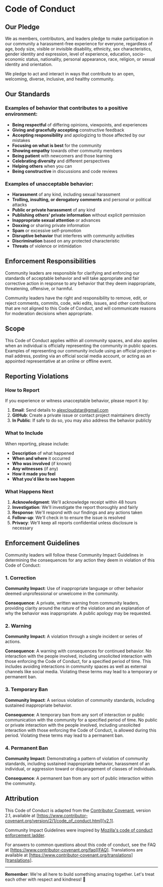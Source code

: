 # Code of Conduct

## Our Pledge

We as members, contributors, and leaders pledge to make participation in our community a harassment-free experience for everyone, regardless of age, body size, visible or invisible disability, ethnicity, sex characteristics, gender identity and expression, level of experience, education, socio-economic status, nationality, personal appearance, race, religion, or sexual identity and orientation.

We pledge to act and interact in ways that contribute to an open, welcoming, diverse, inclusive, and healthy community.

## Our Standards

### Examples of behavior that contributes to a positive environment:

- **Being respectful** of differing opinions, viewpoints, and experiences
- **Giving and gracefully accepting** constructive feedback
- **Accepting responsibility** and apologizing to those affected by our mistakes
- **Focusing on what is best** for the community
- **Showing empathy** towards other community members
- **Being patient** with newcomers and those learning
- **Celebrating diversity** and different perspectives
- **Helping others** when you can
- **Being constructive** in discussions and code reviews

### Examples of unacceptable behavior:

- **Harassment** of any kind, including sexual harassment
- **Trolling, insulting, or derogatory comments** and personal or political attacks
- **Public or private harassment** of any kind
- **Publishing others' private information** without explicit permission
- **Inappropriate sexual attention** or advances
- **Doxxing** or sharing private information
- **Spam** or excessive self-promotion
- **Disruptive behavior** that interferes with community activities
- **Discrimination** based on any protected characteristic
- **Threats** of violence or intimidation

## Enforcement Responsibilities

Community leaders are responsible for clarifying and enforcing our standards of acceptable behavior and will take appropriate and fair corrective action in response to any behavior that they deem inappropriate, threatening, offensive, or harmful.

Community leaders have the right and responsibility to remove, edit, or reject comments, commits, code, wiki edits, issues, and other contributions that are not aligned to this Code of Conduct, and will communicate reasons for moderation decisions when appropriate.

## Scope

This Code of Conduct applies within all community spaces, and also applies when an individual is officially representing the community in public spaces. Examples of representing our community include using an official project e-mail address, posting via an official social media account, or acting as an appointed representative at an online or offline event.

## Reporting Violations

### How to Report

If you experience or witness unacceptable behavior, please report it by:

1. **Email**: Send details to alexcloudstar@gmail.com
2. **GitHub**: Create a private issue or contact project maintainers directly
3. **In Public**: If safe to do so, you may also address the behavior publicly

### What to Include

When reporting, please include:

- **Description** of what happened
- **When and where** it occurred
- **Who was involved** (if known)
- **Any witnesses** (if any)
- **How it made you feel**
- **What you'd like to see happen**

### What Happens Next

1. **Acknowledgment**: We'll acknowledge receipt within 48 hours
2. **Investigation**: We'll investigate the report thoroughly and fairly
3. **Response**: We'll respond with our findings and any actions taken
4. **Follow-up**: We'll check in to ensure the issue is resolved
5. **Privacy**: We'll keep all reports confidential unless disclosure is necessary

## Enforcement Guidelines

Community leaders will follow these Community Impact Guidelines in determining the consequences for any action they deem in violation of this Code of Conduct:

### 1. Correction

**Community Impact**: Use of inappropriate language or other behavior deemed unprofessional or unwelcome in the community.

**Consequence**: A private, written warning from community leaders, providing clarity around the nature of the violation and an explanation of why the behavior was inappropriate. A public apology may be requested.

### 2. Warning

**Community Impact**: A violation through a single incident or series of actions.

**Consequence**: A warning with consequences for continued behavior. No interaction with the people involved, including unsolicited interaction with those enforcing the Code of Conduct, for a specified period of time. This includes avoiding interactions in community spaces as well as external channels like social media. Violating these terms may lead to a temporary or permanent ban.

### 3. Temporary Ban

**Community Impact**: A serious violation of community standards, including sustained inappropriate behavior.

**Consequence**: A temporary ban from any sort of interaction or public communication with the community for a specified period of time. No public or private interaction with the people involved, including unsolicited interaction with those enforcing the Code of Conduct, is allowed during this period. Violating these terms may lead to a permanent ban.

### 4. Permanent Ban

**Community Impact**: Demonstrating a pattern of violation of community standards, including sustained inappropriate behavior, harassment of an individual, or aggression toward or disparagement of classes of individuals.

**Consequence**: A permanent ban from any sort of public interaction within the community.

## Attribution

This Code of Conduct is adapted from the [Contributor Covenant][homepage], version 2.1, available at [https://www.contributor-covenant.org/version/2/1/code_of_conduct.html][v2.1].

Community Impact Guidelines were inspired by [Mozilla's code of conduct enforcement ladder][Mozilla CoC].

For answers to common questions about this code of conduct, see the FAQ at [https://www.contributor-covenant.org/faq][FAQ]. Translations are available at [https://www.contributor-covenant.org/translations][translations].

[homepage]: https://www.contributor-covenant.org
[v2.1]: https://www.contributor-covenant.org/version/2/1/code_of_conduct.html
[Mozilla CoC]: https://github.com/mozilla/diversity
[FAQ]: https://www.contributor-covenant.org/faq
[translations]: https://www.contributor-covenant.org/translations

---

**Remember**: We're all here to build something amazing together. Let's treat each other with respect and kindness! 🤝
